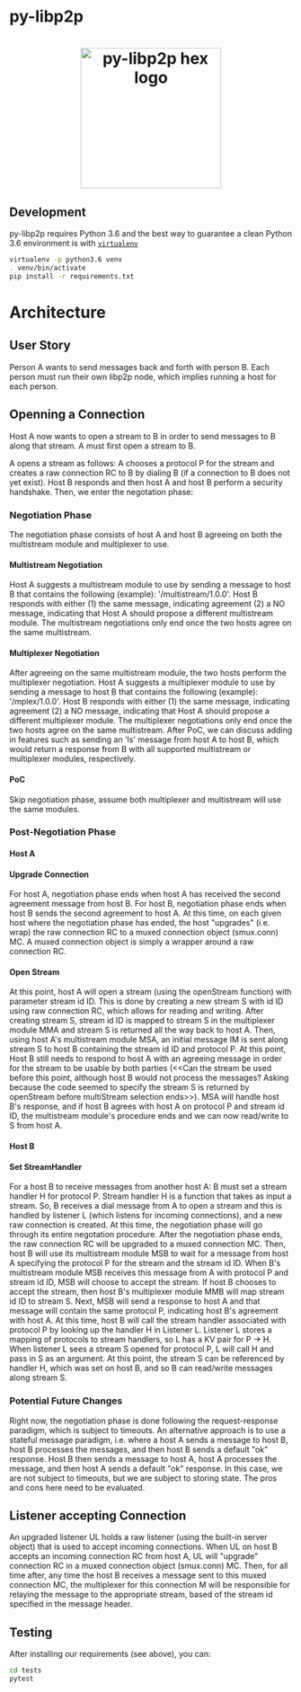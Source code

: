 # py-libp2p

<h1 align="center">
  <img width="250" align="center" src="https://github.com/zixuanzh/py-libp2p/blob/master/assets/py-libp2p-logo.png?raw=true" alt="py-libp2p hex logo" />
</h1>

## Development

py-libp2p requires Python 3.6 and the best way to guarantee a clean Python 3.6 environment is with [`virtualenv`](https://virtualenv.pypa.io/en/stable/)

```sh
virtualenv -p python3.6 venv
. venv/bin/activate
pip install -r requirements.txt
```
# Architecture

## User Story
Person A wants to send messages back and forth with person B. Each person must run their own libp2p node, which implies running a host for each person.

## Openning a Connection

Host A now wants to open a stream to B in order to send messages to B along that stream. A must first open a stream to B. 

A opens a stream as follows: A chooses a protocol P for the stream and creates a raw connection RC to B by dialing B (if a connection to B does not yet exist). Host B responds and then host A and host B perform a security handshake. Then, we enter the negotation phase:

### Negotiation Phase

The negotiation phase consists of host A and host B agreeing on both the multistream module and multiplexer to use.

#### Multistream Negotiation
Host A suggests a multistream module to use by sending a message to host B that contains the following (example): '/multistream/1.0.0'. Host B responds with either (1) the same message, indicating agreement (2) a NO message, indicating that Host A should propose a different multistream module. The multistream negotiations only end once the two hosts agree on the same multistream. 

#### Multiplexer Negotiation
After agreeing on the same multistream module, the two hosts perform the multiplexer negotiation. Host A suggests a multiplexer module to use by sending a message to host B that contains the following (example): '/mplex/1.0.0'. Host B responds with either (1) the same message, indicating agreement (2) a NO message, indicating that Host A should propose a different multiplexer module. The multiplexer negotiations only end once the two hosts agree on the same multistream. After PoC, we can discuss adding in features such as sending an 'ls' message from host A to host B, which would return a response from B with all supported multistream or multiplexer modules, respectively.

#### PoC
Skip negotiation phase, assume both multiplexer and multistream will use the same modules.

### Post-Negotiation Phase

#### Host A 

#### Upgrade Connection 
For host A, negotiation phase ends when host A has received the second agreement message from host B. For host B, negotiation phase ends when host B sends the second agreement to host A. At this time, on each given host where the negotiation phase has ended, the host "upgrades" (i.e. wrap) the raw connection RC to a muxed connection object (smux.conn) MC. A muxed connection object is simply a wrapper around a raw connection RC. 

#### Open Stream 
At this point, host A will open a stream (using the openStream function) with parameter stream id ID. This is done by creating a new stream S with id ID using raw connection RC, which allows for reading and writing. After creating stream S, stream id ID is mapped to stream S in the multiplexer module MMA and stream S is returned all the way back to host A. Then, using host A's multistream module MSA, an initial message IM is sent along stream S to host B containing the stream id ID and protocol P. At this point, Host B still needs to respond to host A with an agreeing message in order for the stream to be usable by both parties (<<Can the stream be used before this point, although host B would not process the messages? Asking because the code seemed to specify the stream S is returned by openStream before multiStream selection ends>>). MSA will handle host B's response, and if host B agrees with host A on  protocol P and stream id ID, the multistream module's procedure ends and we can now read/write to S from host A.

#### Host B

#### Set StreamHandler
For a host B to receive messages from another host A: B must set a stream handler H for protocol P. Stream handler H is a function that takes as input a stream. So, B receives a dial message from A to open a stream and this is handled by listener L (which listens for incoming connections), and a new raw connection is created. At this time, the negotiation phase will go through its entire negotation procedure. After the negotiation phase ends, the raw connection RC will be upgraded to a muxed connection MC. Then, host B will use its multistream module MSB to wait for a message from host A specifying the protocol P for the stream and the stream id ID. When B's multistream module MSB receives this message from A with protocol P and stream id ID, MSB will choose to accept the stream. If host B chooses to accept the stream, then host B's multiplexer module MMB will map stream id ID to stream S. Next, MSB will send a response to host A and that message will contain the same protocol P, indicating host B's agreement with host A. At this time, host B will call the stream handler associated with protocol P by looking up the handler H in Listener L. Listener L stores a mapping of protocols to stream handlers, so L has a KV pair for P -> H. When listener L sees a stream S opened for protocol P, L will call H and pass in S as an argument. At this point, the stream S can be referenced by handler H, which was set on host B, and so B can read/write messages along stream S.

### Potential Future Changes

Right now, the negotiation phase is done following the request-response paradigm, which is subject to timeouts. An alternative approach is to use a stateful message paradigm, i.e. where a host A sends a message to host B, host B processes the messages, and then host B sends a default "ok" response. Host B then sends a message to host A, host A processes the message, and then host A sends a default "ok" response. In this case, we are not subject to timeouts, but we are subject to storing state. The pros and cons here need to be evaluated.

## Listener accepting Connection

An upgraded listener UL holds a raw listener (using the built-in server object) that is used to accept incoming connections. When UL on host B accepts an incoming connection RC from host A, UL will "upgrade" connection RC in a muxed connection object (smux.conn) MC. Then, for all time after, any time the host B receives a message sent to this muxed connection MC, the multiplexer for this connection M will be responsible for relaying the message to the appropriate stream, based of the stream id specified in the message header.

## Testing

After installing our requirements (see above), you can:
```sh
cd tests
pytest
```
